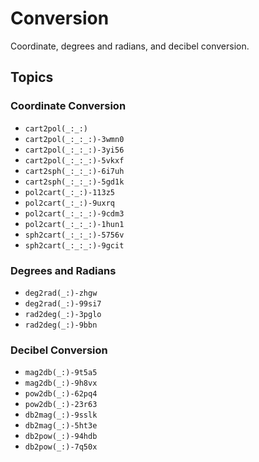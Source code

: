 # Conversion

Coordinate, degrees and radians, and decibel conversion.

## Topics

### Coordinate Conversion

- ``cart2pol(_:_:)``
- ``cart2pol(_:_:_:)-3wmn0``
- ``cart2pol(_:_:_:)-3yi56``
- ``cart2pol(_:_:_:)-5vkxf``
- ``cart2sph(_:_:_:)-6i7uh``
- ``cart2sph(_:_:_:)-5gd1k``
- ``pol2cart(_:_:)-113z5``
- ``pol2cart(_:_:)-9uxrq``
- ``pol2cart(_:_:_:)-9cdm3``
- ``pol2cart(_:_:_:)-1hun1``
- ``sph2cart(_:_:_:)-5756v``
- ``sph2cart(_:_:_:)-9gcit``

### Degrees and Radians

- ``deg2rad(_:)-zhgw``
- ``deg2rad(_:)-99si7``
- ``rad2deg(_:)-3pglo``
- ``rad2deg(_:)-9bbn``

### Decibel Conversion

- ``mag2db(_:)-9t5a5``
- ``mag2db(_:)-9h8vx``
- ``pow2db(_:)-62pq4``
- ``pow2db(_:)-23r63``
- ``db2mag(_:)-9sslk``
- ``db2mag(_:)-5ht3e``
- ``db2pow(_:)-94hdb``
- ``db2pow(_:)-7q50x``
